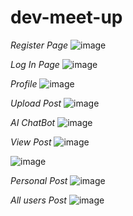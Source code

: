 # dev-meet-up

_Register Page_
![image](https://github.com/khushpreet-007/dev-meet-up/assets/75271300/063c7525-5bcd-41c1-a2b8-3f858bc3d257)

_Log In Page_
![image](https://github.com/khushpreet-007/dev-meet-up/assets/75271300/0b268f13-fbbe-407b-bf6c-0482b2454e10)

_Profile_
![image](https://github.com/khushpreet-007/dev-meet-up/assets/75271300/c8f87096-2422-4d92-897f-3396d35673d5)

_Upload Post_
![image](https://github.com/khushpreet-007/dev-meet-up/assets/75271300/cea02d8d-602f-4eaa-ae73-32b2568b1372)

_AI ChatBot_
![image](https://github.com/khushpreet-007/dev-meet-up/assets/75271300/735ee067-fe8a-44fd-a56b-9fa81ef6771e)

_View Post_
![image](https://github.com/khushpreet-007/dev-meet-up/assets/75271300/e3847298-86a5-4f5c-84db-67a40f42c8c6)

![image](https://github.com/khushpreet-007/dev-meet-up/assets/75271300/2248f0b3-447c-419d-8835-6b51bef7060b)

_Personal Post_
![image](https://github.com/khushpreet-007/dev-meet-up/assets/75271300/46f42768-18c3-4089-9cca-addcaa631129)

_All users Post_
![image](https://github.com/khushpreet-007/dev-meet-up/assets/75271300/fc5bc0fc-3354-45d1-8ed8-0821667c5111)







